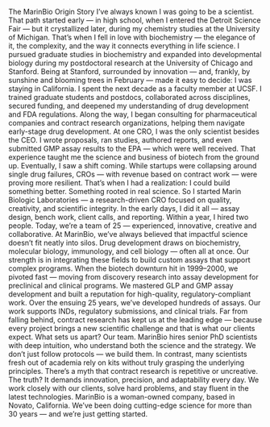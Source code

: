 The MarinBio Origin Story
I’ve always known I was going to be a scientist. That path started early — in high school, when I entered the Detroit Science Fair — but it crystallized later, during my chemistry studies at the University of Michigan. That’s when I fell in love with biochemistry — the elegance of it, the complexity, and the way it connects everything in life science.
I pursued graduate studies in biochemistry and expanded into developmental biology during my postdoctoral research at the University of Chicago and Stanford. Being at Stanford, surrounded by innovation — and, frankly, by sunshine and blooming trees in February — made it easy to decide: I was staying in California.
I spent the next decade as a faculty member at UCSF. I trained graduate students and postdocs, collaborated across disciplines, secured funding, and deepened my understanding of drug development and FDA regulations. Along the way, I began consulting for pharmaceutical companies and contract research organizations, helping them navigate early-stage drug development.
At one CRO, I was the only scientist besides the CEO. I wrote proposals, ran studies, authored reports, and even submitted GMP assay results to the EPA — which were well received. That experience taught me the science and business of biotech from the ground up.
Eventually, I saw a shift coming. While startups were collapsing around single drug failures, CROs — with revenue based on contract work — were proving more resilient. That’s when I had a realization: I could build something better. Something rooted in real science.
So I started Marin Biologic Laboratories — a research-driven CRO focused on quality, creativity, and scientific integrity.
In the early days, I did it all — assay design, bench work, client calls, and reporting. Within a year, I hired two people. Today, we’re a team of 25 — experienced, innovative, creative and collaborative.
At MarinBio, we’ve always believed that impactful science doesn’t fit neatly into silos. Drug development draws on biochemistry, molecular biology, immunology, and cell biology — often all at once. Our strength is in integrating these fields to build custom assays that support complex programs.
When the biotech downturn hit in 1999–2000, we pivoted fast — moving from discovery research into assay development for preclinical and clinical programs. We mastered GLP and GMP assay development and built a reputation for high-quality, regulatory-compliant work.
Over the ensuing 25 years, we’ve developed hundreds of assays. Our work supports INDs, regulatory submissions, and clinical trials. Far from falling behind, contract research has kept us at the leading edge — because every project brings a new scientific challenge and that is what our clients expect.
What sets us apart? Our team. MarinBio hires senior PhD scientists with deep intuition, who understand both the science and the strategy. We don’t just follow protocols — we build them. In contrast, many scientists fresh out of academia rely on kits without truly grasping the underlying principles.
There’s a myth that contract research is repetitive or uncreative. The truth? It demands innovation, precision, and adaptability every day. We work closely with our clients, solve hard problems, and stay fluent in the latest technologies.
MarinBio is a woman-owned company, based in Novato, California. We’ve been doing cutting-edge science for more than 30 years — and we’re just getting started.
